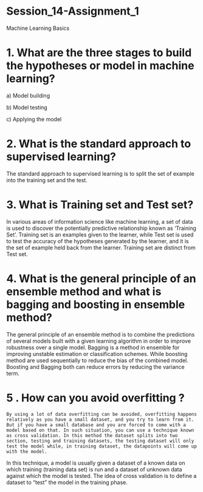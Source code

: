 # Session_14-Assignment_1
Machine Learning Basics


# 1. What are the three stages to build the hypotheses or model in machine learning?
  
  a)      Model building

  b)      Model testing

  c)       Applying the model
  
# 2. What is the standard approach to supervised learning?

  The standard approach to supervised learning is to split the set of example into the training set and the test.
  
# 3. What is Training set and Test set?

  In various areas of information science like machine learning, a set of data is used to discover the potentially predictive relationship known as ‘Training Set’. Training set is an examples given to the learner, while Test set is used to test the accuracy of the hypotheses generated by the learner, and it is the set of example held back from the learner. Training set are distinct from Test set.
  
 # 4. What is the general principle of an ensemble method and what is bagging and boosting in ensemble method?
 
  The general principle of an ensemble method is to combine the predictions of several models built with a given learning algorithm in order to improve robustness over a single model.  Bagging is a method in ensemble for improving unstable estimation or classification schemes.  While boosting method are used sequentially to reduce the bias of the combined model.  Boosting and Bagging both can reduce errors by reducing the variance term.
  
  # 5 . How can you avoid overfitting ?
  
    By using a lot of data overfitting can be avoided, overfitting happens relatively as you have a small dataset, and you try to learn from it. But if you have a small database and you are forced to come with a model based on that. In such situation, you can use a technique known as cross validation. In this method the dataset splits into two section, testing and training datasets, the testing dataset will only test the model while, in training dataset, the datapoints will come up with the model.

In this technique,  a model is usually given a dataset of a known data on which training (training data set) is run and a dataset of unknown data against which the model is tested. The idea of cross validation is to define a dataset to “test” the model in the training phase.
